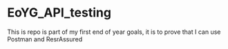 # EoYG_API_testing

This is repo is part of my first end of year goals, it is to prove that I can use Postman and ResrAssured
